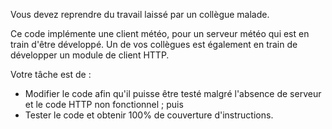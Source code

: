 Vous devez reprendre du travail laissé par un collègue malade.

Ce code implémente une client météo, pour un serveur météo qui est en train d'être développé.
Un de vos collègues est également en train de développer un module de client HTTP.

Votre tâche est de :
- Modifier le code afin qu'il puisse être testé malgré l'absence de serveur et le code HTTP non fonctionnel ; puis
- Tester le code et obtenir 100% de couverture d'instructions.
